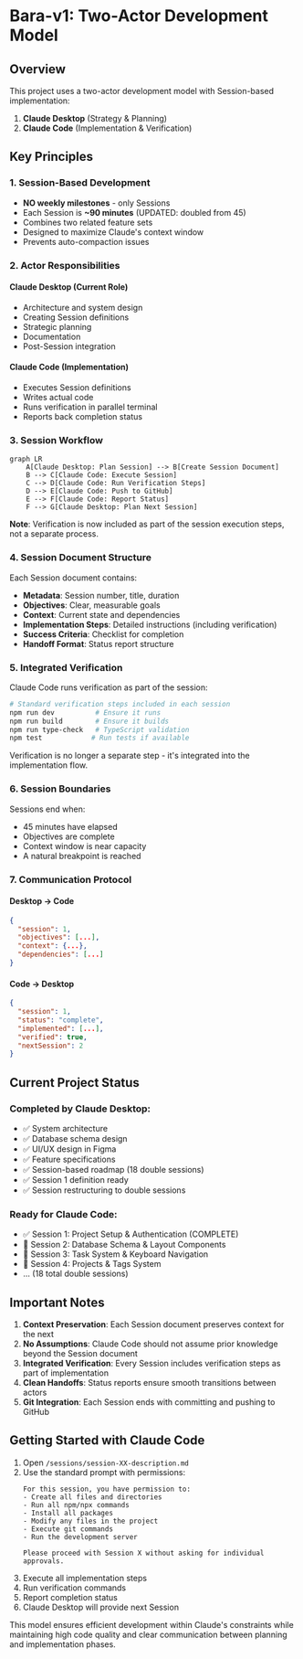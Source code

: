 # Bara-v1: Two-Actor Development Model

## Overview
This project uses a two-actor development model with Session-based implementation:

1. **Claude Desktop** (Strategy & Planning)
2. **Claude Code** (Implementation & Verification)

## Key Principles

### 1. Session-Based Development
- **NO weekly milestones** - only Sessions
- Each Session is **~90 minutes** (UPDATED: doubled from 45)
- Combines two related feature sets
- Designed to maximize Claude's context window
- Prevents auto-compaction issues

### 2. Actor Responsibilities

#### Claude Desktop (Current Role)
- Architecture and system design
- Creating Session definitions
- Strategic planning
- Documentation
- Post-Session integration

#### Claude Code (Implementation)
- Executes Session definitions
- Writes actual code
- Runs verification in parallel terminal
- Reports back completion status

### 3. Session Workflow

```mermaid
graph LR
    A[Claude Desktop: Plan Session] --> B[Create Session Document]
    B --> C[Claude Code: Execute Session]
    C --> D[Claude Code: Run Verification Steps]
    D --> E[Claude Code: Push to GitHub]
    E --> F[Claude Code: Report Status]
    F --> G[Claude Desktop: Plan Next Session]
```

**Note**: Verification is now included as part of the session execution steps, not a separate process.

### 4. Session Document Structure

Each Session document contains:
- **Metadata**: Session number, title, duration
- **Objectives**: Clear, measurable goals
- **Context**: Current state and dependencies
- **Implementation Steps**: Detailed instructions (including verification)
- **Success Criteria**: Checklist for completion
- **Handoff Format**: Status report structure

### 5. Integrated Verification

Claude Code runs verification as part of the session:
```bash
# Standard verification steps included in each session
npm run dev          # Ensure it runs
npm run build        # Ensure it builds
npm run type-check   # TypeScript validation
npm test            # Run tests if available
```

Verification is no longer a separate step - it's integrated into the implementation flow.

### 6. Session Boundaries

Sessions end when:
- 45 minutes have elapsed
- Objectives are complete
- Context window is near capacity
- A natural breakpoint is reached

### 7. Communication Protocol

#### Desktop → Code
```json
{
  "session": 1,
  "objectives": [...],
  "context": {...},
  "dependencies": [...]
}
```

#### Code → Desktop  
```json
{
  "session": 1,
  "status": "complete",
  "implemented": [...],
  "verified": true,
  "nextSession": 2
}
```

## Current Project Status

### Completed by Claude Desktop:
- ✅ System architecture
- ✅ Database schema design
- ✅ UI/UX design in Figma
- ✅ Feature specifications
- ✅ Session-based roadmap (18 double sessions)
- ✅ Session 1 definition ready
- ✅ Session restructuring to double sessions

### Ready for Claude Code:
- ✅ Session 1: Project Setup & Authentication (COMPLETE)
- 🔲 Session 2: Database Schema & Layout Components
- 🔲 Session 3: Task System & Keyboard Navigation  
- 🔲 Session 4: Projects & Tags System
- ... (18 total double sessions)

## Important Notes

1. **Context Preservation**: Each Session document preserves context for the next
2. **No Assumptions**: Claude Code should not assume prior knowledge beyond the Session document
3. **Integrated Verification**: Every Session includes verification steps as part of implementation
4. **Clean Handoffs**: Status reports ensure smooth transitions between actors
5. **Git Integration**: Each Session ends with committing and pushing to GitHub

## Getting Started with Claude Code

1. Open `/sessions/session-XX-description.md`
2. Use the standard prompt with permissions:
   ```
   For this session, you have permission to:
   - Create all files and directories
   - Run all npm/npx commands
   - Install all packages
   - Modify any files in the project
   - Execute git commands
   - Run the development server
   
   Please proceed with Session X without asking for individual approvals.
   ```
3. Execute all implementation steps
4. Run verification commands
5. Report completion status
6. Claude Desktop will provide next Session

This model ensures efficient development within Claude's constraints while maintaining high code quality and clear communication between planning and implementation phases.

